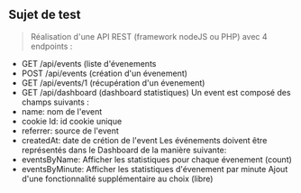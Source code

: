  ## Sujet de test ##


> Réalisation d'une API REST (framework nodeJS ou PHP) avec 4 endpoints :
- GET /api/events (liste d'évenements
- POST /api/events (création d'un évenement)
- GET /api/events/1 (récupération d'un évenement)
- GET /api/dashboard (dashboard statistiques)
Un event est composé des champs suivants :
- name: nom de l'event
- cookie Id: id cookie unique
- referrer: source de l'event
- createdAt: date de crétion de l'event
Les événements doivent être représentés dans le Dashboard de la manière suivante:
- eventsByName: Afficher les statistiques pour chaque évenement (count)
- eventsByMinute: Afficher les statistiques d'évenement par minute
Ajout d'une fonctionnalité supplémentaire au choix (libre)
